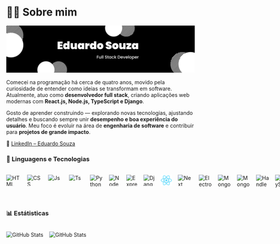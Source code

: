 # 🧑‍💻 Sobre mim

![banner](./assets/banner.png)

Comecei na programação há cerca de quatro anos, movido pela curiosidade de entender como ideias se transformam em software. Atualmente, atuo como **desenvolvedor full stack**, criando aplicações web modernas com **React.js, Node.js, TypeScript e Django**.

Gosto de aprender construindo — explorando novas tecnologias, ajustando detalhes e buscando sempre unir **desempenho e boa experiência do usuário**. Meu foco é evoluir na área de **engenharia de software** e contribuir para **projetos de grande impacto**.

🔗 [LinkedIn – Eduardo Souza](https://www.linkedin.com/in/eduardo-souza432)

### 🤖 Linguagens e Tecnologias

<div style="display: flex; gap: 1rem; padding-top: 1rem;">
<img
align="left"
alt="HTML"
title="HTML"
height="30"
width="40"
src="https://cdn.jsdelivr.net/gh/devicons/devicon@latest/icons/html5/html5-original.svg"
/>
<img
align="left"
alt="CSS"
title="CSS"
height="30"
width="40"
src="https://cdn.jsdelivr.net/gh/devicons/devicon@latest/icons/css3/css3-original.svg"
/>
<img
align="left"
alt="Js"
title="Js"
height="30"
width="40"
src="https://cdn.jsdelivr.net/gh/devicons/devicon@latest/icons/javascript/javascript-original.svg"
/>
<img
align="left"
alt="Ts"
title="Ts"
height="30"
width="40"
src="https://cdn.jsdelivr.net/gh/devicons/devicon@latest/icons/typescript/typescript-original.svg"
/>  
<img
align="left"
alt="Python"
title="Python"
height="35"
width="35"
src="https://cdn.jsdelivr.net/gh/devicons/devicon@latest/icons/python/python-original.svg" 
/>     
<!-- <img
align="left"
alt="C#"
title="C#"
height="35"
width="35"
src="https://cdn.jsdelivr.net/gh/devicons/devicon@latest/icons/csharp/csharp-original.svg" 
/> -->
<img
align="left"
alt="Node"
title="Node"
height="30"
width="30"
src="https://cdn.jsdelivr.net/gh/devicons/devicon@latest/icons/nodejs/nodejs-original.svg"
/>
<img
align="left"
alt="Express"
title="Express"
height="30"
width="30"
src="https://cdn.jsdelivr.net/gh/devicons/devicon@latest/icons/express/express-original.svg"
/>  
<img
align="left"
alt="Django"
title="Django"
height="30"
width="30"
src="https://cdn.jsdelivr.net/gh/devicons/devicon@latest/icons/django/django-plain.svg" 
/>          
<img
align="left"
alt="React"
title="React"
height="30"
width="40"
src="https://raw.githubusercontent.com/devicons/devicon/master/icons/react/react-original.svg"
/>
<img
align="left"
alt="Next"
title="Next"
height="30"
width="40"
src="https://cdn.jsdelivr.net/gh/devicons/devicon@latest/icons/nextjs/nextjs-original.svg"
/>
<img
align="left"
alt="Electron"
title="Electron"
height="35"
width="35"
src="https://cdn.jsdelivr.net/gh/devicons/devicon@latest/icons/electron/electron-original.svg"
/>
<img
align="left"
alt="Mongodb"
title="Mongodb"
height="35"
width="35"
src="https://cdn.jsdelivr.net/gh/devicons/devicon@latest/icons/mongodb/mongodb-original.svg"
/>
<img
align="left"
alt="Mongoose"
title="Mongoose"
height="35"
width="35"
src="https://cdn.jsdelivr.net/gh/devicons/devicon@latest/icons/mongoose/mongoose-original.svg"
/>
<img
align="left"
alt="Handlebars"
title="Handlebars"
height="35"
width="35"
src="https://cdn.jsdelivr.net/gh/devicons/devicon@latest/icons/handlebars/handlebars-original.svg"
/>
<img
align="left"
alt="MySQL"
title="MySQL"
height="35"
width="35"
src="https://cdn.jsdelivr.net/gh/devicons/devicon@latest/icons/mysql/mysql-original.svg"
/>
<img
align="left"
alt="Sequelize"
title="Sequelize"
height="35"
width="35"
src="https://cdn.jsdelivr.net/gh/devicons/devicon@latest/icons/sequelize/sequelize-original.svg"
/>
<img
align="left"
alt="Sass"
title="Sass"
height="30"
width="40"
src="https://icongr.am/devicon/sass-original.svg?size=128&color=currentColor"
/>
<img
align="left"
alt="Bootstap"
title="Bootstap"
height="30"
width="40"
src="https://icongr.am/devicon/bootstrap-plain.svg?size=128&color=4c00ff"
/>
<img
align="left"
alt="Tailwindcss"
title="Tailwindcss"
height="30"
width="40"
src="https://cdn.jsdelivr.net/gh/devicons/devicon@latest/icons/tailwindcss/tailwindcss-original.svg"
/>
</br>
</br>
<img
align="left"
alt="Git"
title="Git"
height="30"
width="40"
src="https://cdn.jsdelivr.net/gh/devicons/devicon@latest/icons/git/git-original.svg"
/>
<img
align="left"
alt="Prisma"
title="Prisma"
height="30"
width="40"
src="https://cdn.jsdelivr.net/gh/devicons/devicon@latest/icons/prisma/prisma-original.svg"
/>
</div>

</br>
</br>

### 📊 Estátisticas

<div style="display: flex; gap: 1rem; padding-top: 1rem;">
<img
align="left"
alt="GitHub Stats"
height="200"
styles="margin-left: 20px;"
src="https://github-readme-stats.vercel.app/api?username=eduardoss45&show_icons=true&locale=pt-br&theme=transparent#gh-dark-mode-only"
/>
<img
align="left"
alt="GitHub Stats"
height="200"
src="https://github-readme-stats.vercel.app/api/top-langs/?username=eduardoss45&langs_count=4&locale=pt-br&theme=transparent#gh-dark-mode-only"
/>  
</div>
